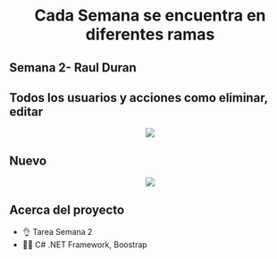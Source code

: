 <h1 align="center">Cada Semana se encuentra en diferentes ramas</h1>
<h2>Semana 2- Raul Duran</h2>
<h2>Todos los usuarios y acciones como eliminar, editar</h2>
<p align="center">
  <img src="https://i.imgur.com/SOWUYAT.png">
</p>
<h2>Nuevo</h2>
<p align="center">
  <img src="https://i.imgur.com/YmFkWaZ.png">
</p>

## Acerca del proyecto

- 👌 Tarea Semana 2
- 👨‍💻 C# .NET Framework, Boostrap
